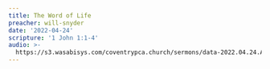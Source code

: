 ```yaml
---
title: The Word of Life
preacher: will-snyder
date: '2022-04-24'
scripture: '1 John 1:1-4'
audio: >-
  https://s3.wasabisys.com/coventrypca.church/sermons/data-2022.04.24.A The Word of Life - Will Snyder.mp3
---
```

